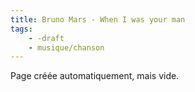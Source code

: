 ```yaml
---
title: Bruno Mars - When I was your man
tags:
    - -draft
    - musique/chanson
---
```


Page créée automatiquement, mais vide.
